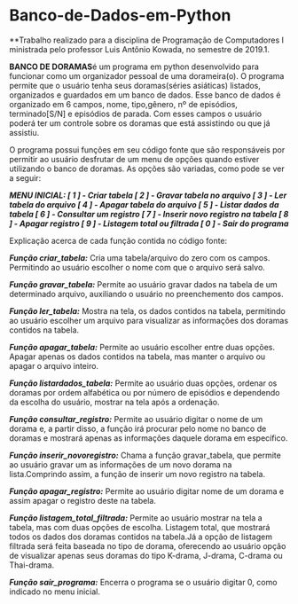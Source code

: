 # Banco-de-Dados-em-Python
**Trabalho realizado para a disciplina de Programação de Computadores I ministrada pelo professor Luis Antônio Kowada, no semestre de 2019.1.

**BANCO DE DORAMAS**é um programa em python desenvolvido para funcionar como um organizador pessoal de uma dorameira(o). O programa permite que o usuário tenha seus doramas(séries asiáticas) listados, organizados e guardados em um banco de dados. Esse banco de dados é organizado em 6 campos, nome, tipo,gênero, nº de episódios, terminado[S/N] e episódios de parada. Com esses campos o usuário poderá ter um controle sobre os doramas que está assistindo ou que já assistiu.

O programa possui funções em seu código fonte que são responsáveis por permitir ao usuário desfrutar de um menu de opções quando estiver utilizando o  banco de doramas. As opções são variadas, como pode se ver a seguir:

**_MENU INICIAL:
[ 1 ] - Criar tabela
[ 2 ] - Gravar tabela no arquivo
[ 3 ] - Ler tabela do arquivo
[ 4 ] - Apagar tabela do arquivo
[ 5 ] - Listar dados da tabela 
[ 6 ] - Consultar um registro 
[ 7 ] - Inserir novo registro na tabela
[ 8 ] - Apagar registro
[ 9 ] - Listagem total ou filtrada
[ 0 ] - Sair do programa_**

Explicação acerca de cada função contida no código fonte:

**_Função criar_tabela:_**
Cria uma tabela/arquivo do zero com os campos. Permitindo ao usuário escolher o nome com que o arquivo será salvo.

**_Função  gravar_tabela:_**
Permite ao usuário gravar dados na tabela de um determinado arquivo, auxiliando o usuário no preenchemento dos campos.

**_Função ler_tabela:_**
Mostra na tela, os dados contidos na tabela, permitindo ao usuário escolher um arquivo para visualizar as informações dos doramas contidos na tabela.

**_Função apagar_tabela:_**
Permite ao usuário escolher entre duas opções. Apagar apenas os dados contidos na tabela, mas manter o arquivo ou apagar o arquivo inteiro.

**_Função listardados_tabela:_**
Permite ao usuário duas opções, ordenar os doramas por ordem alfabética ou por número de episódios e dependendo da escolha do usuário, mostrar 
na tela após a ordenação.

**_Função consultar_registro:_**
Permite ao usuário digitar o nome de um dorama e, a partir disso, a função irá procurar pelo nome no banco de doramas e mostrará apenas as informações daquele dorama em específico.

**_Função inserir_novoregistro:_**
Chama a função gravar_tabela, que permite ao usuário gravar um as informações de um novo dorama na lista.Comprindo assim, a função de inserir um novo registro na tabela.

**_Função apagar_registro:_**
Permite ao usuário digitar nome de um dorama e assim apagar o registro deste na tabela.

**_Função listagem_total_filtrada:_**
Permite ao usuário mostrar na tela a tabela, mas com duas opções de escolha. Listagem total, que mostrará todos os dados dos doramas contidos na tabela.Já a opção de listagem filtrada será feita baseada no tipo de dorama, oferecendo ao usuário opção de visualizar apenas seus doramas do tipo K-drama, J-drama,
C-drama ou Thai-drama.

**_Função sair_programa:_**
Encerra o programa se o usuário digitar 0, como indicado no menu inicial.



